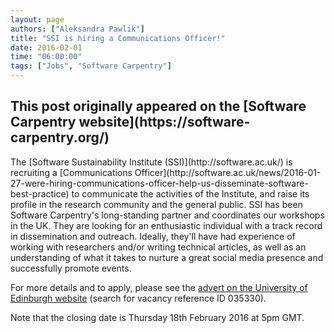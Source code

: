 ```yaml
---
layout: page
authors: ["Aleksandra Pawlik"]
title: "SSI is hiring a Communications Officer!"
date: 2016-02-01
time: "06:00:00"
tags: ["Jobs", "Software Carpentry"]
---
```


<h2>This post originally appeared on the [Software Carpentry website](https://software-carpentry.org/)</h2>
The [Software Sustainability Institute (SSI)](http://software.ac.uk/) 
is recruiting a [Communications Officer](http://software.ac.uk/news/2016-01-27-were-hiring-communications-officer-help-us-disseminate-software-best-practice) 
to communicate the activities of the Institute, and raise its profile in the research community and
 the general public. SSI has been Software Carpentry's long-standing partner and coordinates our workshops in
the UK. They are looking for an enthusiastic individual with a track record in
 dissemination and outreach. Ideally, they'll have had experience of working with researchers
 and/or writing technical articles, as well as an understanding of what it takes to nurture 
a great social media presence and successfully promote events. 

For more details and to apply, please see the [advert on the University of Edinburgh 
website](https://www.vacancies.ed.ac.uk/pls/corehrrecruit/erq_search_package.search_form?p_company=5&p_internal_external=E) (search for vacancy reference ID 035330). 

Note that the closing date is Thursday 18th February 2016 at 5pm GMT.
